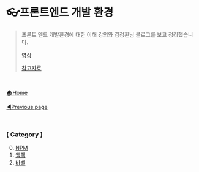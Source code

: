 # 👓프론트엔드 개발 환경

> 프론트 엔드 개발환경에 대한 이해 강의와 김정환님 블로그를 보고 정리했습니다.
>
> [영상](https://www.youtube.com/watch?v=MqK0W-fbQPc&list=PL9mhQYIlKEhcQStzo0dQiBThjwU8TroCt&index=1&ab_channel=SKplanetTacademy)
>
> [참고자료](https://jeonghwan-kim.github.io/category/series)

<br>

[🏠Home](https://github.com/batboy118/Study_Note)

[◀Previous page ](../README.md)

<br>

### [ Category ]

0. [NPM](00.NPM.md)
1. [웹팩](01.웹팩.md)
2. [바벨](02.바벨.md)

